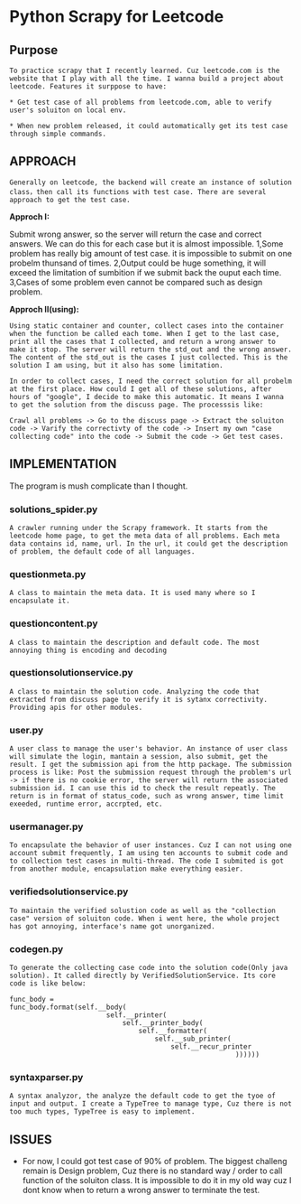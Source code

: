 # Python Scrapy for Leetcode

## Purpose

	To practice scrapy that I recently learned. Cuz leetcode.com is the website that I play with all the time. I wanna build a project about leetcode. Features it surppose to have:

	* Get test case of all problems from leetcode.com, able to verify user's soluiton on local env.

	* When new problem released, it could automatically get its test case through simple commands.


## APPROACH

	Generally on leetcode, the backend will create an instance of solution class，then call its functions with test case. There are several approach to get the test case.

**Approch I:**

Submit wrong answer, so the server will return the case and correct answers. We can do this for each case but it is almost impossible.
	1,Some problem has really big amount of test case. it is impossible to submit on one probelm thunsand of times.
	2,Output could be huge something, it will exceed the limitation of sumbition if we submit back the ouput each time.
	3,Cases of some problem even cannot be compared such as design problem.

**Approch II(using):**

	Using static container and counter, collect cases into the container when the function be called each tome. When I get to the last case, print all the cases that I collected, and return a wrong answer to make it stop. The server will return the std_out and the wrong answer. The content of the std_out is the cases I just collected. This is the solution I am using, but it also has some limitation.

	In order to collect cases, I need the correct solution for all probelm at the first place. How could I get all of these solutions, after hours of "google", I decide to make this automatic. It means I wanna to get the solution from the discuss page. The processsis like:

	Crawl all problems -> Go to the discuss page -> Extract the soluiton code -> Varify the correctivty of the code -> Insert my own "case collecting code" into the code -> Submit the code -> Get test cases.


## IMPLEMENTATION

The program is mush complicate than I thought.

### solutions_spider.py
	A crawler running under the Scrapy framework. It starts from the leetcode home page, to get the meta data of all problems. Each meta data contains id, name, url. In the url, it could get the description of problem, the default code of all languages.

### questionmeta.py 
	A class to maintain the meta data. It is used many where so I encapsulate it.

### questioncontent.py
	A class to maintain the description and default code. The most annoying thing is encoding and decoding

### questionsolutionservice.py
	A class to maintain the solution code. Analyzing the code that extracted from discuss page to verify it is sytanx correctivity. Providing apis for other modules.

### user.py
	A user class to manage the user's behavior. An instance of user class will simulate the login, mantain a session, also submit, get the result. I get the submission api from the http package. The submission process is like: Post the submission request through the problem's url -> if there is no cookie error, the server will return the associated submission id. I can use this id to check the result repeatly. The return is in format of status_code, such as wrong answer, time limit exeeded, runtime error, accrpted, etc. 

### usermanager.py
	To encapsulate the behavior of user instances. Cuz I can not using one account submit frequently, I am using ten accounts to submit code and to collection test cases in multi-thread. The code I submited is got from another module, encapsulation make everything easier.

### verifiedsolutionservice.py
	To maintain the verified solustion code as well as the "collection case" version of soluiton code. When i went here, the whole project has got annoying, interface's name got unorganized.

### codegen.py
	To generate the collecting case code into the solution code(Only java solution). It called directly by VerifiedSolutionService. Its core code is like below: 

```
func_body = 
func_body.format(self.__body(
                        self.__printer(
                            self.__printer_body(
                                self.__formatter(
                                    self.__sub_printer(
                                        self.__recur_printer
                                                        ))))))
```

### syntaxparser.py
	A syntax analyzor, the analyze the default code to get the tyoe of input and output. I create a TypeTree to manage type, Cuz there is not too much types, TypeTree is easy to implement.

## ISSUES
* For now, I could got test case of 90% of problem. The biggest challeng remain is Design problem, Cuz there is no standard way / order to call function of the soluiton class. It is impossible to do it in my old way cuz I dont know when to return a wrong answer to terminate the test.


 
